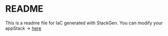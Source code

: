 # README
This is a readme file for IaC generated with StackGen.
You can modify your appStack -> [here](http://main.dev.stackgen.com/appstacks/3d77cb6c-e5f5-4b53-aa18-0db1f30c8fd0)

